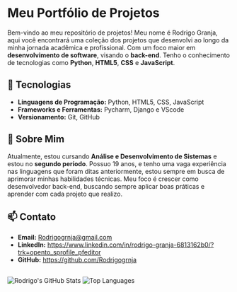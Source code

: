 # Meu Portfólio de Projetos

Bem-vindo ao meu repositório de projetos! Meu nome é Rodrigo Granja, aqui você encontrará uma coleção dos projetos que desenvolvi ao longo da minha jornada acadêmica e profissional. Com um foco maior em **desenvolvimento de software**, visando o **back-end**. Tenho o conhecimento de tecnologias como **Python**, **HTML5**, **CSS** e **JavaScript**.

## 🚀 Tecnologias

- **Linguagens de Programação:** Python, HTML5, CSS, JavaScript
- **Frameworks e Ferramentas:** Pycharm, Django e VScode
- **Versionamento:** Git, GitHub

## 💼 Sobre Mim

Atualmente, estou cursando **Análise e Desenvolvimento de Sistemas** e estou no **segundo período**. Possuo 19 anos, e tenho uma vaga  experiência nas linguagens que foram ditas anteriormente, estou sempre em busca de aprimorar minhas habilidades técnicas. Meu foco é crescer como desenvolvedor back-end, buscando sempre aplicar boas práticas e aprender com cada projeto que realizo.


## 📫 Contato

- **Email:** Rodrigogrnja@gmail.com
- **LinkedIn:** https://www.linkedin.com/in/rodrigo-granja-6813162b0/?trk=opento_sprofile_pfeditor
- **GitHub:** https://github.com/Rodrigogrnja

##
<!-- GitHub Stats with Top Languages -->
![Rodrigo's GitHub Stats](https://github-readme-stats.vercel.app/api?username=Rodrigogrnja&show_icons=true&theme=tokyonight)
![Top Languages](https://github-readme-stats.vercel.app/api/top-langs/?username=Rodrigogrnja&layout=compact&theme=tokyonight)

##
